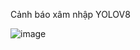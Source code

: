 Cảnh báo xâm nhập YOLOV8

![image](https://user-images.githubusercontent.com/29817167/231552634-e557dfb8-44d2-410b-b82c-2b67c70e3c6c.png)

